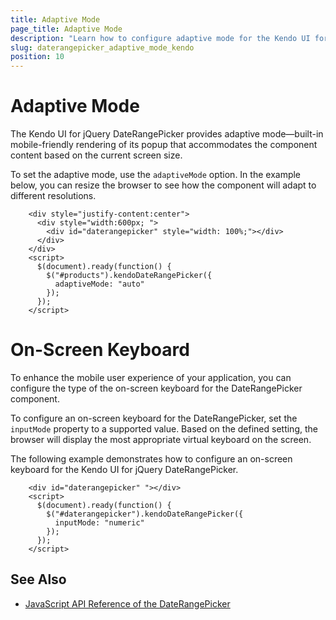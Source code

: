 ```yaml
---
title: Adaptive Mode
page_title: Adaptive Mode
description: "Learn how to configure adaptive mode for the Kendo UI for jQuery DateRangePicker component."
slug: daterangepicker_adaptive_mode_kendo
position: 10
---
```


# Adaptive Mode

The Kendo UI for jQuery DateRangePicker provides adaptive mode&mdash;built-in mobile-friendly rendering of its popup that accommodates the component content based on the current screen size.

To set the adaptive mode, use the `adaptiveMode` option. In the example below, you can resize the browser to see how the component will adapt to different resolutions.

```dojo
    <div style="justify-content:center">
      <div style="width:600px; ">
        <div id="daterangepicker" style="width: 100%;"></div>
      </div>
    </div>
    <script>
      $(document).ready(function() {
        $("#products").kendoDateRangePicker({
          adaptiveMode: "auto"
        });
      });
    </script>
```

# On-Screen Keyboard

To enhance the mobile user experience of your application, you can configure the type of the on-screen keyboard for the DateRangePicker component.

To configure an on-screen keyboard for the DateRangePicker, set the `inputMode` property to a supported value. Based on the defined setting, the browser will display the most appropriate virtual keyboard on the screen.

The following example demonstrates how to configure an on-screen keyboard for the Kendo UI for jQuery DateRangePicker.

```dojo
    <div id="daterangepicker" "></div>          
    <script>
      $(document).ready(function() {
        $("#daterangepicker").kendoDateRangePicker({
          inputMode: "numeric"         
        });
      });
    </script>
```

## See Also

* [JavaScript API Reference of the DateRangePicker](/api/javascript/ui/daterangepicker)